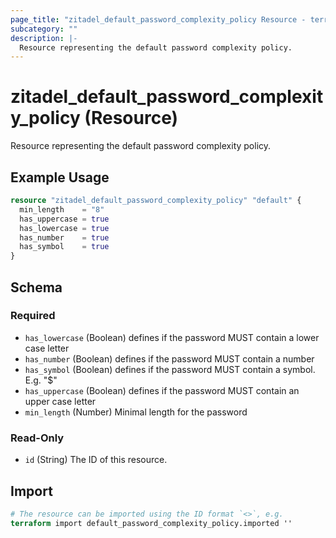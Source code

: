 ```yaml
---
page_title: "zitadel_default_password_complexity_policy Resource - terraform-provider-zitadel"
subcategory: ""
description: |-
  Resource representing the default password complexity policy.
---
```


# zitadel_default_password_complexity_policy (Resource)

Resource representing the default password complexity policy.

## Example Usage

```terraform
resource "zitadel_default_password_complexity_policy" "default" {
  min_length    = "8"
  has_uppercase = true
  has_lowercase = true
  has_number    = true
  has_symbol    = true
}
```

<!-- schema generated by tfplugindocs -->
## Schema

### Required

- `has_lowercase` (Boolean) defines if the password MUST contain a lower case letter
- `has_number` (Boolean) defines if the password MUST contain a number
- `has_symbol` (Boolean) defines if the password MUST contain a symbol. E.g. "$"
- `has_uppercase` (Boolean) defines if the password MUST contain an upper case letter
- `min_length` (Number) Minimal length for the password

### Read-Only

- `id` (String) The ID of this resource.

## Import


```terraform
# The resource can be imported using the ID format `<>`, e.g.
terraform import default_password_complexity_policy.imported ''
```
